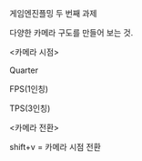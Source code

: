 게임엔진플밍 두 번째 과제

다양한 카메라 구도를 만들어 보는 것.

<카메라 시점>

Quarter

FPS(1인칭)

TPS(3인칭)

<카메라 전환>

shift+v = 카메라 시점 전환
